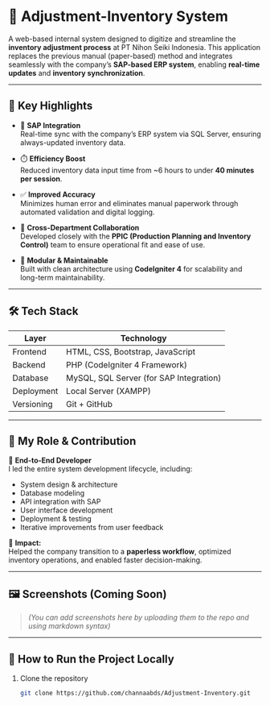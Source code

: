 # 🧾 Adjustment-Inventory System

A web-based internal system designed to digitize and streamline the **inventory adjustment process** at PT Nihon Seiki Indonesia. This application replaces the previous manual (paper-based) method and integrates seamlessly with the company’s **SAP-based ERP system**, enabling **real-time updates** and **inventory synchronization**.

---

## 🚀 Key Highlights

- 🔁 **SAP Integration**  
  Real-time sync with the company’s ERP system via SQL Server, ensuring always-updated inventory data.

- ⏱️ **Efficiency Boost**  
  Reduced inventory data input time from ~6 hours to under **40 minutes per session**.

- ✅ **Improved Accuracy**  
  Minimizes human error and eliminates manual paperwork through automated validation and digital logging.

- 🤝 **Cross-Department Collaboration**  
  Developed closely with the **PPIC (Production Planning and Inventory Control)** team to ensure operational fit and ease of use.

- 🧩 **Modular & Maintainable**  
  Built with clean architecture using **CodeIgniter 4** for scalability and long-term maintainability.

---

## 🛠️ Tech Stack

| Layer         | Technology               |
|---------------|---------------------------|
| Frontend      | HTML, CSS, Bootstrap, JavaScript |
| Backend       | PHP (CodeIgniter 4 Framework) |
| Database      | MySQL, SQL Server (for SAP Integration) |
| Deployment    | Local Server (XAMPP) |
| Versioning    | Git + GitHub |

---

## 💼 My Role & Contribution

🎯 **End-to-End Developer**  
I led the entire system development lifecycle, including:

- System design & architecture
- Database modeling
- API integration with SAP
- User interface development
- Deployment & testing
- Iterative improvements from user feedback

📣 **Impact:**  
Helped the company transition to a **paperless workflow**, optimized inventory operations, and enabled faster decision-making.

---

## 🖼️ Screenshots (Coming Soon)

> *(You can add screenshots here by uploading them to the repo and using markdown syntax)*

---

## 🧪 How to Run the Project Locally

1. Clone the repository
   ```bash
   git clone https://github.com/channaabds/Adjustment-Inventory.git
